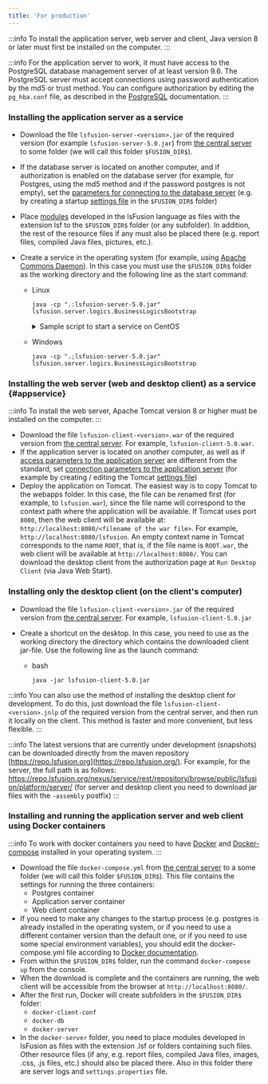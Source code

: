 ```yaml
---
title: 'For production'
---
```



:::info
To install the application server, web server and client, Java version 8 or later must first be installed on the computer.
:::


:::info
For the application server to work, it must have access to the PostgreSQL database management server of at least version 9.6. The PostgreSQL server must accept connections using password authentication by the md5 or trust method. You can configure authorization by editing the `pg_hba.conf` file, as described in the [PostgreSQL](http://www.postgresql.org/docs/9.2/static/auth-pg-hba-conf.html) documentation.
:::

### Installing the application server as a service

-   Download the file `lsfusion-server-<version>.jar` of the required version (for example `lsfusion-server-5.0.jar`) from [the central server](https://download.lsfusion.org/java) to some folder (we will call this folder `$FUSION_DIR$`).

-   If the database server is located on another computer, and if authorization is enabled on the database server (for example, for Postgres, using the md5 method and if the password postgres is not empty), set the [parameters for connecting to the database server](Launch_parameters.md#connectdb) (e.g. by creating a startup [settings file](Launch_parameters.md#filesettings) in the `$FUSION_DIR$` folder)

-   Place [modules](Modules.md) developed in the lsFusion language as files with the extension lsf to the `$FUSION_DIR$` folder (or any subfolder). In addition, the rest of the resource files if any must also be placed there (e.g. report files, compiled Java files, pictures, etc.).

<a className="lsdoc-anchor" id="command"/>

-   Create a service in the operating system (for example, using [Apache Commons Daemon](http://commons.apache.org/daemon/)). In this case you must use the `$FUSION_DIR$` folder as the working directory and the following line as the start command: 
    - Linux
        ```shell script title="bash"   
        java -cp ".:lsfusion-server-5.0.jar" lsfusion.server.logics.BusinessLogicsBootstrap
        ```
      <details><summary>Sample script to start a service on CentOS</summary>
      <br/>
      
            [Unit]
            Description=lsFusion
            After=network.target
            
            [Service]
            Type=forking
            Environment="PID_FILE=/usr/lsfusion/jsvc-lsfusion.pid"
            Environment="JAVA_HOME=/usr/java/latest"
            Environment="LSFUSION_HOME=/usr/lsfusion"
            Environment="LSFUSION_OPTS=-Xms1g -Xmx4g"
            Environment="CLASSPATH=.:lsfusion-server-5.0.jar"
            
            ExecStart=/usr/bin/jsvc \
                    -home $JAVA_HOME \
                    -jvm server \
                    -cwd $LSFUSION_HOME \
                    -pidfile $PID_FILE \
                    -outfile ${LSFUSION_HOME}/logs/stdout.log \
                    -errfile ${LSFUSION_HOME}/logs/stderr.log \
                    -cp ${LSFUSION_HOME}/${CLASSPATH} \
                    $LSFUSION_OPTS \
                    lsfusion.server.logics.BusinessLogicsBootstrap
            
            ExecStop=/usr/bin/jsvc \
                    -home $JAVA_HOME \
                    -stop \
                    -pidfile $PID_FILE \
                    lsfusion.server.logics.BusinessLogicsBootstrap
            
            [Install]
            WantedBy=multi-user.target
      
      </details>

    - Windows
        ```shell script title="cmd"
        java -cp ".;lsfusion-server-5.0.jar" lsfusion.server.logics.BusinessLogicsBootstrap
        ```
      
### Installing the web server (web and desktop client) as a service {#appservice}


:::info
To install the web server, Apache Tomcat version 8 or higher must be installed on the computer.
:::

-   Download the file `lsfusion-client-<version>.war` of the required version from [the central server](https://download.lsfusion.org/java). For example, `lsfusion-client-5.0.war`. 
-   If the application server is located on another computer, as well as if [access parameters to the application server](Launch_parameters.md#accessapp) are different from the standard, set [connection parameters to the application server](Launch_parameters.md#connectapp) (for example by creating / editing the Tomcat [settings file](Launch_parameters.md#filewebsettings)) 
-   Deploy the application on Tomcat. The easiest way is to copy Tomcat to the webapps folder. In this case, the file can be renamed first (for example, to `lsfusion.war`), since the file name will correspond to the context path where the application will be available. If Tomcat uses port `8080`, then the web client will be available at: `http://localhost:8080/<filename of the war file>`. For example, `http://localhost:8080/lsfusion`. An empty context name in Tomcat corresponds to the name `ROOT`, that is, if the file name is `ROOT.war`, the web client will be available at `http://localhost:8080/`. You can download the desktop client from the authorization page at `Run Desktop Client` (via Java Web Start).

### Installing only the desktop client (on the client's computer)

-   Download the file `lsfusion-client-<version>.jar` of the required version from [the central server](https://download.lsfusion.org/). For example, `lsfusion-client-5.0.jar`

-   Create a shortcut on the desktop. In this case, you need to use as the working directory the directory which contains the downloaded client jar-file. Use the following line as the launch command:

    - bash
        ```shell script
        java -jar lsfusion-client-5.0.jar
        ```

:::info
You can also use the method of installing the desktop client for development. To do this, just download the file `lsfusion-client-<version>.jnlp` of the required version from the central server, and then run it locally on the client. This method is faster and more convenient, but less flexible.
:::


:::info
The latest versions that are currently under development (snapshots) can be downloaded directly from the maven repository [https://repo.lsfusion.org](https://repo.lsfusion.org/). For example, for the server, the full path is as follows: <https://repo.lsfusion.org/nexus/service/rest/repository/browse/public/lsfusion/platform/server/> (for server and desktop client you need to download jar files with the `-assembly` postfix)
:::

### Installing and running the application server and web client using Docker containers

:::info
To work with docker containers you need to have [Docker](https://docs.docker.com/get-docker/) and [Docker-compose](https://docs.docker.com/compose/) installed in your operating system.
:::

-   Download the file `docker-compose.yml` from [the central server](https://download.lsfusion.org/docker/) to a some folder (we will call this folder `$FUSION_DIR$`).
    This file contains the settings for running the three containers:
    - Postgres container
    - Application server container
    - Web client container
-   If you need to make any changes to the startup process (e.g. postgres is already installed in the operating system, or if you need to use a different container version than the default one, or if you need to use some special environment variables), you should edit the docker-compose.yml file according to [Docker documentation](https://docs.docker.com/get-started/overview/).
-   From within the `$FUSION_DIR$` folder, run the command `docker-compose up` from the console.
-   When the download is complete and the containers are running, the web client will be accessible from the browser at `http://localhost:8080/`.
-   After the first run, Docker will create subfolders in the `$FUSION_DIR$` folder:
    - `docker-client-conf`
    - `docker-db`
    - `docker-server`
-   In the `docker-server` folder, you need to place modules developed in lsFusion as files with the extension .lsf or folders containing such files. Other resource files (if any, e.g. report files, compiled Java files, images, .css, .js files, etc.) should also be placed there. Also in this folder there are server logs and `settings.properties` file.

  
